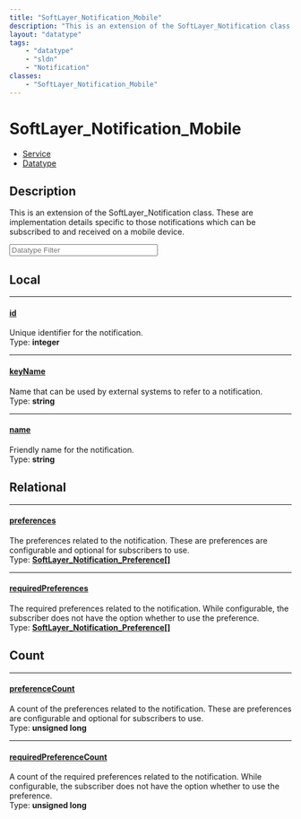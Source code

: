 ```yaml
---
title: "SoftLayer_Notification_Mobile"
description: "This is an extension of the SoftLayer_Notification class.  These are implementation details specific to those notificati... "
layout: "datatype"
tags:
    - "datatype"
    - "sldn"
    - "Notification"
classes:
    - "SoftLayer_Notification_Mobile"
---
```


# SoftLayer_Notification_Mobile
<div id='service-datatype'>
    <ul id='sldn-reference-tabs'>
    <li id='service'> <a href='/reference/services/SoftLayer_Notification_Mobile' >Service</a></li>    <li id='datatype'> <a href='/reference/datatypes/SoftLayer_Notification_Mobile' >Datatype</a></li>
    </ul>
</div>

## Description 
This is an extension of the SoftLayer_Notification class.  These are implementation details specific to those notifications which can be subscribed to and received on a mobile device. 





<!-- Filer BEGIN -->
<div class="view-filters">
        <div class="clearfix">
            <div class="search-input-box">
                <input placeholder="Datatype Filter" onkeyup="titleSearch(inputId='prop-input', divId='properties', elementClass='prop-row')" 
                    type="text" id="prop-input" value="" size="30" maxlength="128" class="form-text">
            </div>
        </div>
</div>
<!-- Filer END -->

<div id="properties" class="content">
<div id="localProperties" class="prop-content" >

## Local
<div class="prop-row">

-----
[id]: #id
#### [id]
Unique identifier for the notification.   
<span class="type-label">Type: </span>**integer**


</div>
<div class="prop-row">

-----
[keyName]: #keyname
#### [keyName]
Name that can be used by external systems to refer to a notification.   
<span class="type-label">Type: </span>**string**


</div>
<div class="prop-row">

-----
[name]: #name
#### [name]
Friendly name for the notification.   
<span class="type-label">Type: </span>**string**


</div>
</div>
<!-- LOCAL PROPERTY END -->

<div id="relationalProperties"  class="prop-content" >

## Relational
<div class="prop-row">

-----
[preferences]: #preferences
#### [preferences]
The preferences related to the notification. These are preferences are configurable and optional for subscribers to use.  
<span class="type-label">Type: </span>**<a href='/reference/datatypes/SoftLayer_Notification_Preference'>SoftLayer_Notification_Preference[] </a>**


</div>
<div class="prop-row">

-----
[requiredPreferences]: #requiredpreferences
#### [requiredPreferences]
The required preferences related to the notification. While configurable, the subscriber does not have the option whether to use the preference.  
<span class="type-label">Type: </span>**<a href='/reference/datatypes/SoftLayer_Notification_Preference'>SoftLayer_Notification_Preference[] </a>**


</div>

## Count
<div class="prop-row">

-----
[preferenceCount]: #preferencecount
#### [preferenceCount]
A count of the preferences related to the notification. These are preferences are configurable and optional for subscribers to use.   
<span class="type-label">Type: </span>**unsigned long**


</div>
<div class="prop-row">

-----
[requiredPreferenceCount]: #requiredpreferencecount
#### [requiredPreferenceCount]
A count of the required preferences related to the notification. While configurable, the subscriber does not have the option whether to use the preference.   
<span class="type-label">Type: </span>**unsigned long**


</div>
</div>


